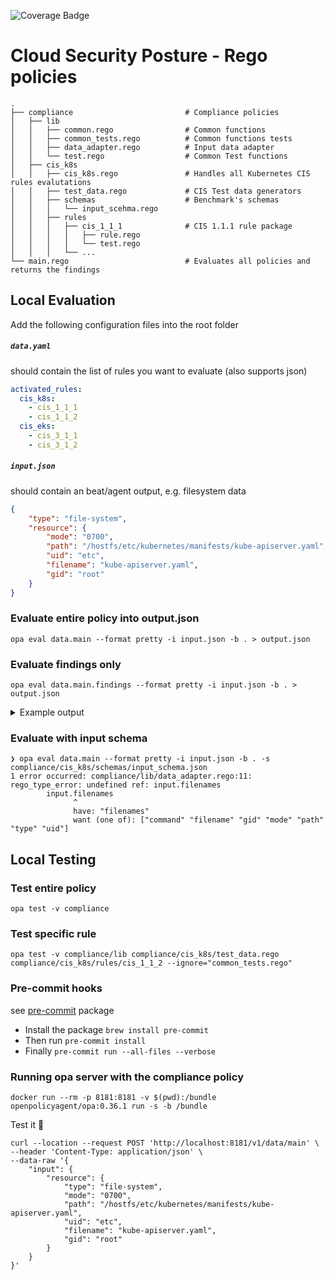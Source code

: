 ![Coverage Badge](https://img.shields.io/endpoint?url=https://gist.githubusercontent.com/oren-zohar/a7160df46e48dff45b24096de9302d38/raw/csp-security-policies_coverage.json)

# Cloud Security Posture - Rego policies
    .
    ├── compliance                         # Compliance policies
    │   ├── lib
    │   │   ├── common.rego                # Common functions
    │   │   ├── common_tests.rego          # Common functions tests
    │   │   ├── data_adapter.rego          # Input data adapter
    │   │   └── test.rego                  # Common Test functions
    │   ├── cis_k8s
    │   │   ├── cis_k8s.rego               # Handles all Kubernetes CIS rules evalutations
    │   │   ├── test_data.rego             # CIS Test data generators
    │   │   ├── schemas                    # Benchmark's schemas
    │   │   │   └── input_scehma.rego
    │   │   ├── rules
    │   │   │   ├── cis_1_1_1              # CIS 1.1.1 rule package
    │   │   │   │   ├── rule.rego
    │   │   │   │   └── test.rego
    │   │   │   └── ...
    └── main.rego                          # Evaluates all policies and returns the findings

## Local Evaluation
Add the following configuration files into the root folder
##### `data.yaml`
should contain the list of rules you want to evaluate (also supports json)

```yaml
activated_rules:
  cis_k8s:
    - cis_1_1_1
    - cis_1_1_2
  cis_eks:
    - cis_3_1_1
    - cis_3_1_2
```

##### `input.json`
should contain an beat/agent output, e.g. filesystem data

```json
{
    "type": "file-system",
    "resource": {
        "mode": "0700",
        "path": "/hostfs/etc/kubernetes/manifests/kube-apiserver.yaml",
        "uid": "etc",
        "filename": "kube-apiserver.yaml",
        "gid": "root"
    }
}
```

### Evaluate entire policy into output.json
```console
opa eval data.main --format pretty -i input.json -b . > output.json
```

### Evaluate findings only
```console
opa eval data.main.findings --format pretty -i input.json -b . > output.json
```

<details>
<summary>Example output</summary>

```json
{
  "findings": [
    {
      "result": {
        "evaluation": "failed",
        "evidence": {
          "filemode": "0700"
        }
      },
      "rule": {
        "benchmark": {
            "name": "CIS Kubernetes V1.20",
            "version": "v1.0.0"
        },
        "description": "The API server pod specification file controls various parameters that set the behavior of the API server. You should restrict its file permissions to maintain the integrity of the file. The file should be writable by only the administrators on the system.",
        "impact": "None",
        "name": "Ensure that the API server pod specification file permissions are set to 644 or more restrictive",
        "remediation": "chmod 644 /etc/kubernetes/manifests/kube-apiserver.yaml",
        "tags": [
          "CIS",
          "CIS v1.6.0",
          "Kubernetes",
          "CIS 1.1.1",
          "Master Node Configuration"
        ]
      }
    },
    {
      "result": {
        "evaluation": "passed",
        "evidence": {
          "gid": "root",
          "uid": "root"
        }
      },
      "rule": {
        "benchmark": {
            "name": "CIS Kubernetes V1.20",
            "version": "v1.0.0"
        },
        "description": "The API server pod specification file controls various parameters that set the behavior of the API server. You should set its file ownership to maintain the integrity of the file. The file should be owned by root:root.",
        "impact": "None",
        "name": "Ensure that the API server pod specification file ownership is set to root:root",
        "remediation": "chown root:root /etc/kubernetes/manifests/kube-apiserver.yaml",
        "tags": [
          "CIS",
          "Kubernetes",
          "Master Node Configuration"
        ]
      }
    }
  ],
  "resource": {
    "filename": "kube-apiserver.yaml",
    "gid": "root",
    "mode": "0700",
    "path": "/hostfs/etc/kubernetes/manifests/kube-apiserver.yaml",
    "type": "file-system",
    "uid": "root"
  }
}
```

</details>

### Evaluate with input schema

```console
❯ opa eval data.main --format pretty -i input.json -b . -s compliance/cis_k8s/schemas/input_schema.json
1 error occurred: compliance/lib/data_adapter.rego:11: rego_type_error: undefined ref: input.filenames
        input.filenames
              ^
              have: "filenames"
              want (one of): ["command" "filename" "gid" "mode" "path" "type" "uid"]

```
## Local Testing
### Test entire policy
```console
opa test -v compliance
```

### Test specific rule
```console
opa test -v compliance/lib compliance/cis_k8s/test_data.rego compliance/cis_k8s/rules/cis_1_1_2 --ignore="common_tests.rego"
```

### Pre-commit hooks
see [pre-commit](https://pre-commit.com/) package

- Install the package `brew install pre-commit`
- Then run `pre-commit install`
- Finally `pre-commit run --all-files --verbose`

### Running opa server with the compliance policy
```console
docker run --rm -p 8181:8181 -v $(pwd):/bundle openpolicyagent/opa:0.36.1 run -s -b /bundle
```

Test it 🚀
```curl
curl --location --request POST 'http://localhost:8181/v1/data/main' \
--header 'Content-Type: application/json' \
--data-raw '{
    "input": {
        "resource": {
            "type": "file-system",
            "mode": "0700",
            "path": "/hostfs/etc/kubernetes/manifests/kube-apiserver.yaml",
            "uid": "etc",
            "filename": "kube-apiserver.yaml",
            "gid": "root"
        }
    }
}'
```